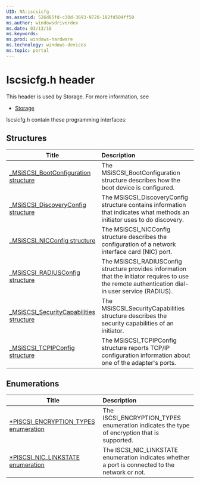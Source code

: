 ```yaml
---
UID: NA:iscsicfg
ms.assetid: 526d85fd-c30d-3693-9720-182fd504ff50
ms.author: windowsdriverdev
ms.date: 03/13/18
ms.keywords: 
ms.prod: windows-hardware
ms.technology: windows-devices
ms.topic: portal
---
```


# Iscsicfg.h header



This header is used by Storage. For more information, see
- [Storage](../_storage/index.md)

Iscsicfg.h contain these programming interfaces:


## Structures

| Title   | Description   |
| ---- |:---- |
| [_MSiSCSI_BootConfiguration structure](ns-iscsicfg-_msiscsi_bootconfiguration.md) | The MSiSCSI_BootConfiguration structure describes how the boot device is configured. |
| [_MSiSCSI_DiscoveryConfig structure](ns-iscsicfg-_msiscsi_discoveryconfig.md) | The MSiSCSI_DiscoveryConfig structure contains information that indicates what methods an initiator uses to do discovery. |
| [_MSiSCSI_NICConfig structure](ns-iscsicfg-_msiscsi_nicconfig.md) | The MSiSCSI_NICConfig structure describes the configuration of a network interface card (NIC) port. |
| [_MSiSCSI_RADIUSConfig structure](ns-iscsicfg-_msiscsi_radiusconfig.md) | The MSiSCSI_RADIUSConfig structure provides information that the initiator requires to use the remote authentication dial-in user service (RADIUS). |
| [_MSiSCSI_SecurityCapabilities structure](ns-iscsicfg-_msiscsi_securitycapabilities.md) | The MSiSCSI_SecurityCapabilities structure describes the security capabilities of an initiator. |
| [_MSiSCSI_TCPIPConfig structure](ns-iscsicfg-_msiscsi_tcpipconfig.md) | The MSiSCSI_TCPIPConfig structure reports TCP/IP configuration information about one of the adapter's ports. |

## Enumerations

| Title   | Description   |
| ---- |:---- |
| [*PISCSI_ENCRYPTION_TYPES enumeration](ne-iscsicfg-piscsi_encryption_types.md) | The ISCSI_ENCRYPTION_TYPES enumeration indicates the type of encryption that is supported. |
| [*PISCSI_NIC_LINKSTATE enumeration](ne-iscsicfg-piscsi_nic_linkstate.md) | The ISCSI_NIC_LINKSTATE enumeration indicates whether a port is connected to the network or not. |

